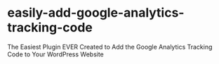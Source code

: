 # easily-add-google-analytics-tracking-code
The Easiest Plugin EVER Created to Add the Google Analytics Tracking Code to Your WordPress Website
